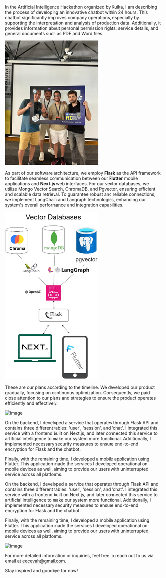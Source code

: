 In the Artificial Intelligence Hackathon organized by Kuika, I am describing the process of developing an innovative chatbot within 24 hours. This chatbot significantly improves company operations, especially by supporting the interpretation and analysis of production data. Additionally, it provides information about personal permission rights, service details, and general documents such as PDF and Word files.

<img src="./Images/us.jpeg" alt="Us Image" width="300" />

As part of our software architecture, we employ **Flask** as the API framework to facilitate seamless communication between our
**Flutter** mobile applications and **Next.js** web interfaces. For our vector databases, we utilize Mongo Vector Search, ChromaDB, and Pgvector, ensuring efficient and scalable data retrieval.
To guarantee robust and reliable connections, we implement LangChain and Langraph technologies, enhancing our system's overall performance and integration capabilities.

<img src="./Images/soft_arc.jpeg" alt="Soft Arc Image" width="300" />

These are our plans according to the timeline. We developed our product gradually, focusing on continuous optimization. Consequently,
we paid close attention to our plans and strategies to ensure the product operates efficiently and effectively.

![image](https://github.com/Halil3509/Kuika-AI-Hackathon/assets/79845872/6a8f62bc-c5fa-4aca-b64b-248f963f6d81)

On the backend, I developed a service that operates through Flask API and contains three different tables: 'user', 'session', and 'chat'. I integrated this service with a frontend built on Next.js, and later connected this service to artificial intelligence to make our system more functional. Additionally, I implemented necessary security measures to ensure end-to-end encryption for Flask and the chatbot.

Finally, with the remaining time, I developed a mobile application using Flutter. This application made the services I developed operational on mobile devices as well, aiming to provide our users with uninterrupted service across all platforms.

On the backend, I developed a service that operates through Flask API and contains three different tables: 'user', 'session', and 'chat'. I integrated this service with a frontend built on Next.js, and later connected this service to artificial intelligence to make our system more functional. Additionally, I implemented necessary security measures to ensure end-to-end encryption for Flask and the chatbot.

Finally, with the remaining time, I developed a mobile application using Flutter. This application made the services I developed operational on mobile devices as well, aiming to provide our users with uninterrupted service across all platforms.

![image](https://github.com/Halil3509/Kuika-AI-Hackathon/assets/79845872/e7f7b7d8-afcf-4fb1-9c47-90d885252b20)

For more detailed information or inquiries, feel free to reach out to us via email at eecevah@gmail.com.

Stay inspired and goodbye for now!
